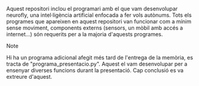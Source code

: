 Aquest repositori inclou el programari amb el que vam desenvolupar neurofly, una intel·ligència artificial enfocada a fer vols autònums. Tots els programes que apareixen en aquest repositori van funcionar com a mínim sense moviment, components externs (sensors, un mòbil amb accés a internet...) són requerits per a la majoria d'aquests programes.




> [!NOTE]
> Hi ha un programa adicional afegit més tard de l'entrega de la memòria, es tracta de "programa_presentacio.py". Aquest el vam desenvolupar per a ensenyar diverses funcions durant la presentació. Cap conclusió es va extreure d'aquest.
